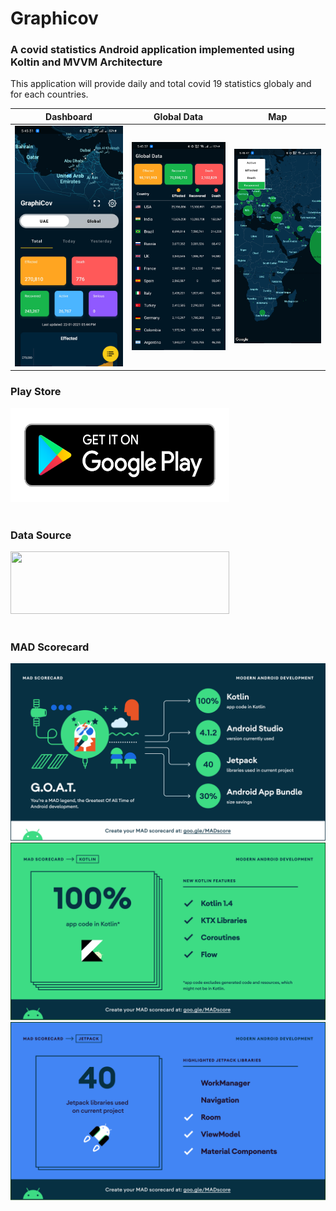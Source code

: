 # Graphicov
### A covid statistics Android application implemented using Koltin and MVVM Architecture

This application will provide daily and total covid 19 statistics globaly and for each countries.


Dashboard             |  Global Data        |  Map
:-------------------------:|:-------------------------:|:-------------------------:
![](dashboard.jpg)  |  ![](global_data.jpg)           | ![](map.jpg)


### Play Store
<a href="https://play.google.com/store/apps/details?id=com.appat.graphicov">
<img src="google-play-badge.png" width="350" height="150" >
</a>
<br/><br/>

### Data Source
<a href="https://disease.sh/docs/">
<img src="https://raw.githubusercontent.com/disease-sh/API/master/public/assets/img/logo.png" width="350" height="100" >
</a>
<br/><br/>

### MAD Scorecard  
[![Mad Score](MadScore/summary.png)](https://madscorecard.withgoogle.com/scorecards/2942804448/)
[![Mad Score](MadScore/kotlin.png)](https://madscorecard.withgoogle.com/scorecards/2942804448/)
[![Mad Score](MadScore/jetpack.png)](https://madscorecard.withgoogle.com/scorecards/2942804448/)
